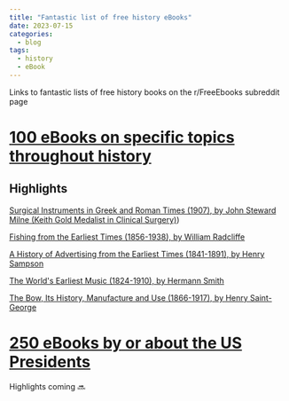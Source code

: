 ```yaml
---
title: "Fantastic list of free history eBooks"
date: 2023-07-15
categories:
  - blog
tags:
  - history
  - eBook
---
```

Links to fantastic lists of free history books on the r/FreeEbooks subreddit page
# [100 eBooks on specific topics throughout history](https://www.reddit.com/r/FreeEBOOKS/comments/jbv4ya/happy_1_million_subscribers_here_is_a_list_of_100/)

## Highlights
[Surgical Instruments in Greek and Roman Times (1907), by John Steward Milne (Keith Gold Medalist in Clinical Surgery)](https://www.gutenberg.org/ebooks/40424))

[Fishing from the Earliest Times (1856-1938), by William Radcliffe](https://www.gutenberg.org/ebooks/57845)

[A History of Advertising from the Earliest Times (1841-1891), by Henry Sampson](https://www.gutenberg.org/ebooks/54149)

[The World's Earliest Music (1824-1910), by Hermann Smith](https://www.gutenberg.org/ebooks/53039)

[The Bow, Its History, Manufacture and Use (1866-1917), by Henry Saint-George](https://www.gutenberg.org/ebooks/29112)

# [250 eBooks by or about the US Presidents](https://www.reddit.com/r/FreeEBOOKS/comments/jg4viq/here_are_250_free_ebooks_written_by_or_about_us/)

Highlights coming  :soon:
